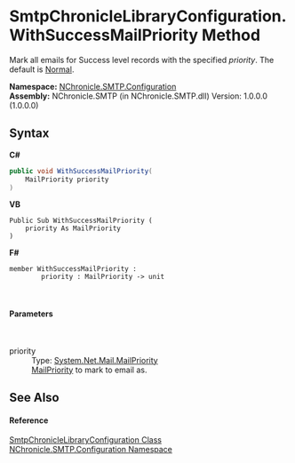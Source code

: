 # SmtpChronicleLibraryConfiguration.WithSuccessMailPriority Method 
 

Mark all emails for Success level records with the specified *priority*. The default is <a href="http://msdn2.microsoft.com/en-us/library/ms223213" target="_blank">Normal</a>.

**Namespace:**&nbsp;<a href="N_NChronicle_SMTP_Configuration.md">NChronicle.SMTP.Configuration</a><br />**Assembly:**&nbsp;NChronicle.SMTP (in NChronicle.SMTP.dll) Version: 1.0.0.0 (1.0.0.0)

## Syntax

**C#**<br />
``` C#
public void WithSuccessMailPriority(
	MailPriority priority
)
```

**VB**<br />
``` VB
Public Sub WithSuccessMailPriority ( 
	priority As MailPriority
)
```

**F#**<br />
``` F#
member WithSuccessMailPriority : 
        priority : MailPriority -> unit 

```

<br />

#### Parameters
&nbsp;<dl><dt>priority</dt><dd>Type: <a href="http://msdn2.microsoft.com/en-us/library/ms223213" target="_blank">System.Net.Mail.MailPriority</a><br /><a href="http://msdn2.microsoft.com/en-us/library/ms223213" target="_blank">MailPriority</a> to mark to email as.</dd></dl>

## See Also


#### Reference
<a href="T_NChronicle_SMTP_Configuration_SmtpChronicleLibraryConfiguration.md">SmtpChronicleLibraryConfiguration Class</a><br /><a href="N_NChronicle_SMTP_Configuration.md">NChronicle.SMTP.Configuration Namespace</a><br />

